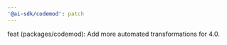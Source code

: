 ```yaml
---
'@ai-sdk/codemod': patch
---
```


feat (packages/codemod): Add more automated transformations for 4.0.
